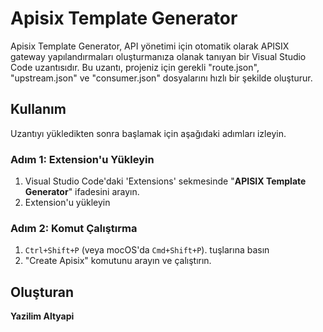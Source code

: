 # Apisix Template Generator

Apisix Template Generator, API yönetimi için otomatik olarak APISIX gateway yapılandırmaları oluşturmanıza olanak tanıyan bir Visual Studio Code uzantısıdır. Bu uzantı, projeniz için gerekli "route.json", "upstream.json" ve "consumer.json" dosyalarını hızlı bir şekilde oluşturur.


## Kullanım

Uzantıyı yükledikten sonra başlamak için aşağıdaki adımları izleyin.

### Adım 1: Extension'u Yükleyin

1. Visual Studio Code'daki 'Extensions' sekmesinde "**APISIX Template Generator**" ifadesini arayın.
2. Extension'u yükleyin

### Adım 2: Komut Çalıştırma

1. `Ctrl+Shift+P` (veya mocOS'da `Cmd+Shift+P`). tuşlarına basın
2.  "Create Apisix" komutunu arayın ve çalıştırın.


## Oluşturan

**Yazilim Altyapi**
